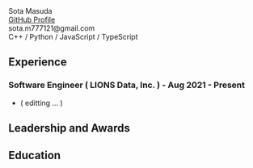 <!-- header template -->

<div class="resume-header-layout">
  <div class="row">
    <div class="col-xs-6">
      <div class="resume-header-name">Sota Masuda</div>
    </div>
    <div class="col-xs-6">
      <div class="resume-header-gh-layout">
        <a class="resume-header-gh" href="https://github.com/sota0121">GitHub Profile</a>
      </div>
    </div>
  </div>
  <div class="row">
    <div class="col-xs-6">
      <div class="resume-header-email">sota.m777121@gmail.com</div>
    </div>
    <div class="col-xs-6">
      <div class="resume-header-pg-lang">C++ / Python / JavaScript / TypeScript</div>
    </div>
  </div>
</div>


<!-- header template -->

## Experience

### Software Engineer ( LIONS Data, Inc. ) - Aug 2021 - Present

- ( editting ... )

## Leadership and Awards


## Education


